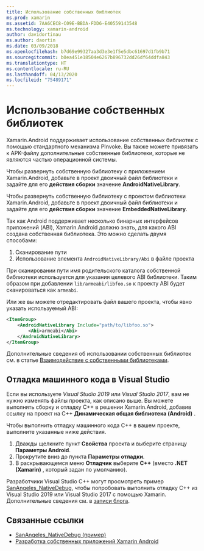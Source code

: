 ```yaml
---
title: Использование собственных библиотек
ms.prod: xamarin
ms.assetid: 7AA6CEC8-C09E-BBDA-FDD6-E40559143548
ms.technology: xamarin-android
author: davidortinau
ms.author: daortin
ms.date: 03/09/2018
ms.openlocfilehash: b7d69e99327aa3d3e3e1f5e5dbc61697d1fb9b71
ms.sourcegitcommit: b0ea451e18504e6267b896732dd26df64ddfa843
ms.translationtype: HT
ms.contentlocale: ru-RU
ms.lasthandoff: 04/13/2020
ms.locfileid: "75489171"
---
```

# <a name="using-native-libraries"></a>Использование собственных библиотек

Xamarin.Android поддерживает использование собственных библиотек с помощью стандартного механизма PInvoke. Вы также можете привязать к APK-файлу дополнительные собственные библиотеки, которые не являются частью операционной системы.

Чтобы развернуть собственную библиотеку с приложением Xamarin.Android, добавьте в проект двоичный файл библиотеки и задайте для его **действия сборки** значение **AndroidNativeLibrary**.

Чтобы развернуть собственную библиотеку с проектом библиотеки Xamarin.Android, добавьте в проект двоичный файл библиотеки и задайте для его **действия сборки** значение **EmbeddedNativeLibrary**.

Так как Android поддерживает несколько бинарных интерфейсов приложений (ABI), Xamarin.Android должно знать, для какого ABI создана собственная библиотека.
Это можно сделать двумя способами:

1. Сканирование пути
1. Использование элемента `AndroidNativeLibrary/Abi` в файле проекта

При сканировании пути имя родительского каталога собственной библиотеки используется для указания целевого ABI библиотеки. Таким образом при добавлении `lib/armeabi/libfoo.so` к проекту ABI будет сканироваться как `armeabi`.

Или же вы можете отредактировать файл вашего проекта, чтобы явно указать используемый ABI:

```xml
<ItemGroup>
    <AndroidNativeLibrary Include="path/to/libfoo.so">
        <Abi>armeabi</Abi>
    </AndroidNativeLibrary>
</ItemGroup>
```

Дополнительные сведения об использовании собственных библиотек см. в статье [Взаимодействие с собственными библиотеками](https://www.mono-project.com/docs/advanced/pinvoke/).

## <a name="debugging-native-code-with-visual-studio"></a>Отладка машинного кода в Visual Studio

Если вы используете *Visual Studio 2019* или *Visual Studio 2017*, вам не нужно изменять файлы проекта, как описано выше.
Вы можете выполнять сборку и отладку C++ в решении Xamarin.Android, добавив ссылку на проект на C++ **Динамическая общая библиотека (Android)** .

Чтобы выполнить отладку машинного кода C++ в вашем проекте, выполните указанные ниже действия.

1. Дважды щелкните пункт **Свойства** проекта и выберите страницу **Параметры Android**.
2. Прокрутите вниз до пункта **Параметры отладки**.
3. В раскрывающемся меню **Отладчик** выберите **C++** (вместо **.NET (Xamarin)** , который задан по умолчанию).

Разработчики Visual Studio C++ могут просмотреть пример [SanAngeles_NativeDebug](https://docs.microsoft.com/samples/xamarin/monodroid-samples/sanangeles-ndk), чтобы попробовать выполнить отладку C++ из Visual Studio 2019 или Visual Studio 2017 с помощью Xamarin. Дополнительные сведения см. в [записи блога](https://blog.xamarin.com/build-and-debug-c-libraries-in-xamarin-android-apps-with-visual-studio-2015/).

## <a name="related-links"></a>Связанные ссылки

- [SanAngeles_NativeDebug (пример)](https://docs.microsoft.com/samples/xamarin/monodroid-samples/sanangeles-ndk)
- [Разработка собственных приложений Xamarin Android](https://blogs.msdn.microsoft.com/vcblog/2015/02/23/developing-xamarin-android-native-applications/)
